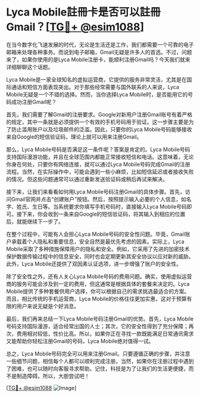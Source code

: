 # Lyca Mobile註冊卡是否可以註冊Gmail？[[TG💪+ @esim1088](https://t.me/s/esim1088)]

在当今数字化飞速发展的时代，无论是生活还是工作，我们都需要一个可靠的电子邮箱来处理各种事务。而说到电子邮箱，Gmail无疑是许多人的首选。不过，问题来了，如果你使用的是Lyca Mobile注册卡，能顺利注册Gmail吗？今天我们就来详细聊聊这个话题。

Lyca Mobile是一家全球知名的虚拟运营商，它提供的服务非常灵活，尤其是在国际通话和短信方面表现突出。对于那些经常需要与国外联系的人来说，Lyca Mobile无疑是一个不错的选择。然而，当你选择Lyca Mobile时，是否能用它的号码成功注册Gmail呢？

首先，我们需要了解Gmail的注册要求。Google对新用户注册Gmail账号有着严格的规定，其中一条就是必须提供一个有效的手机号码用于验证。这一步骤主要是为了防止滥用账户以及垃圾邮件的泛滥。因此，只要你的Lyca Mobile号码能够接收来自Google的短信验证码，理论上就可以用来注册Gmail。

那么，Lyca Mobile号码是否满足这一条件呢？答案是肯定的。Lyca Mobile号码支持国际漫游功能，并且在全球范围内都能正常接收短信和电话。这意味着，无论你身在何处，只要你有网络连接，就可以通过Lyca Mobile号码完成Gmail的注册流程。当然，在实际操作中，可能会遇到一些小麻烦，比如短信延迟或者接收失败的情况。但这些问题通常可以通过重新发送验证码或稍后再试来解决。

接下来，让我们来看看如何用Lyca Mobile号码注册Gmail的具体步骤。首先，访问Gmail官网并点击“创建账户”按钮。然后，按照提示输入必要的个人信息，如名字、姓氏、生日等。当系统要求你填写手机号码时，直接输入Lyca Mobile号码即可。接下来，你会收到一条来自Google的短信验证码，将其输入到相应的位置后，就能继续下一步了。

在整个过程中，可能有人会担心Lyca Mobile号码的安全性问题。毕竟，Gmail账户承载着个人隐私和重要信息，安全自然是最优先考虑的因素。实际上，Lyca Mobile采取了多种措施保障用户的隐私和安全。例如，它采用了先进的加密技术保护数据传输过程中的信息安全，同时也会定期更新其安全协议以应对新的威胁。此外，Lyca Mobile还提供了双因素认证选项，进一步增强了账户的安全性。

除了安全性之外，还有人关心Lyca Mobile号码的费用问题。确实，使用虚拟运营商的服务可能会涉及到一定的费用，但这通常是根据具体的套餐来决定的。Lyca Mobile提供了多种套餐供用户选择，你可以根据自己的需求挑选最适合的方案。而且，相比传统的手机运营商，Lyca Mobile的价格往往更加实惠，这对于预算有限的用户来说无疑是个好消息。

最后，我们再来总结一下Lyca Mobile号码注册Gmail的优势。首先，Lyca Mobile号码支持国际漫游，适合经常出国的人士；其次，它的安全性得到了充分保障；再次，费用相对较低，性价比高。所以，如果你正在寻找一款既能满足日常通讯需求又能帮助你轻松注册Gmail的号码，Lyca Mobile绝对值得一试。

总之，Lyca Mobile号码完全可以用来注册Gmail。只要遵循正确的步骤，并注意一些细节问题，相信每个人都可以顺利完成注册。当然，如果你在注册过程中遇到了困难，也可以随时向客服寻求帮助。记住，科技是为了让我们的生活更便捷，而不是制造障碍。所以，大胆尝试吧！

[[TG💪+ @esim1088](https://t.me/s/esim1088) ![Image](https://i.postimg.cc/4NQfJmqS/Snipaste-2025-05-13-00-14-12.png)]
